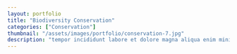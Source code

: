 ```yaml
---
layout: portfolio
title: "Biodiversity Conservation"
categories: ["Conservation"]
thumbnail: "/assets/images/portfolio/conservation-7.jpg"
description: "tempor incididunt labore et dolore magna aliqua enim minim veniam quis nostrud exercitation ullamco laboris nisi aliquip commodo consequat.duis aute irure"
---
```

